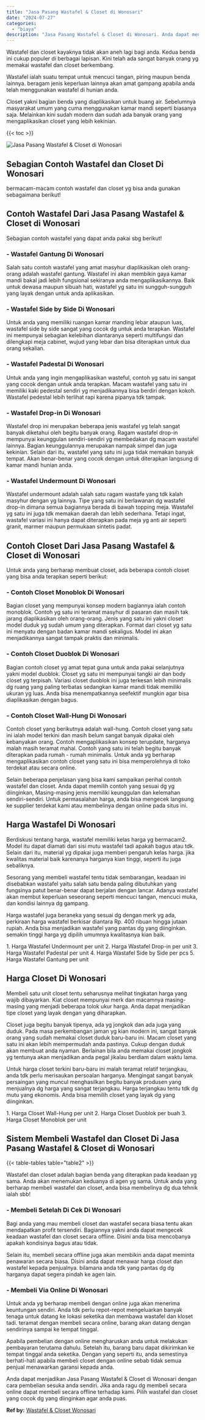 ```yaml
---
title: "Jasa Pasang Wastafel & Closet di Wonosari"
date: "2024-07-27"
categories: 
  - "biaya"
description: "Jasa Pasang Wastafel & Closet di Wonosari. Anda dapat menjadikan Jasa Pasang Wastafel & Closet di Wonosari dengan cara pembelian sesuka anda sendiri. Jika an..."
---
```


Wastafel dan closet kayaknya tidak akan aneh lagi bagi anda. Kedua benda ini cukup populer di berbagai lapisan. Kini telah ada sangat banyak orang yg memakai wastafel dan closet berkembang.

Wastafel ialah suatu tempat untuk mencuci tangan, piring maupun benda lainnya. beragam jenis keperluan lainnya akan amat gampang apabila anda telah menggunakan wastafel di hunian anda.

Closet yakni bagian benda yang diaplikasikan untuk buang air. Sebelumnya masyarakat umum yang cuma menggunakan kamar mandi seperti biasanya saja. Melainkan kini sudah modern dan sudah ada banyak orang yang mengaplikasikan closet yang lebih kekinian.

{{< toc >}}

![Jasa Pasang Wastafel & Closet di Wonosari](/images/wastafel-closet-murah35.png)

## Sebagian Contoh Wastafel dan Closet Di Wonosari

bermacam-macam contoh wastafel dan closet yg bisa anda gunakan sebagaimana berikut!

## Contoh Wastafel Dari Jasa Pasang Wastafel & Closet di Wonosari

Sebagian contoh wastafel yang dapat anda pakai sbg berikut!

### \- Wastafel Gantung Di Wonosari

Salah satu contoh wastafel yang amat masyhur diaplikasikan oleh orang-orang adalah wastafel gantung. Wastafel ini akan membikin gaya kamar mandi bakal jadi lebih fungsional sekiranya anda mengaplikasikannya. Baik untuk dewasa maupun sibuah hati, wastafel yg satu ini sungguh-sungguh yang layak dengan untuk anda aplikasikan.

### \- Wastafel Side by Side Di Wonosari

Untuk anda yang memiliki ruangan kamar manding lebar ataupun luas, wastafel side by side sangat yang cocok dg untuk anda terapkan. Wastafel ini mempunyai sebagian kelebihan diantaranya seperti multifungsi dan dilengkapi meja cabinet, wujud yang lebar dan bisa diterapkan untuk dua orang sekalian.

### \- Wastafel Padestal Di Wonosari

Untuk anda yang ingin mengaplikasikan wasteful, contoh yg satu ini sangat yang cocok dengan untuk anda terapkan. Macam wastafel yang satu ini memiliki kaki pedestal sendiri yg menjadikannya bisa berdiri dengan kokoh. Wastafel pedestal lebih terlihat rapi karena pipanya tdk tampak.

### \- Wastafel Drop-in Di Wonosari

Wastafel drop ini merupakan beberapa jenis wastafel yg telah sangat banyak diketahui oleh begitu banyak orang. Ragam wastafel drop-in mempunyai keunggulan sendiri-sendiri yg membedakan dg macam wastafel lainnya. Bagian keunggulannya merupakan nampak simpel dan juga kekinian. Selain dari itu, wastafel yang satu ini juga tidak memakan banyak tempat. Akan benar-benar yang cocok dengan untuk diterapkan langsung di kamar mandi hunian anda.

### \- Wastafel Undermount Di Wonosari

Wastafel undermount adalah salah satu ragam wastafe yang tdk kalah masyhur dengan yg lainnya. Tipe yang satu ini berlawanan dg wastafel drop-in dimana semua bagiannya berada di bawah topping meja. Wastafel yg satu ini juga tdk memakan daerah dan lebih sederhana. Tetapi ingat, wastafel variasi ini hanya dapat diterapkan pada meja yg anti air seperti granit, marmer maupun permukaan sintetis padat.

## Contoh Closet Dari Jasa Pasang Wastafel & Closet di Wonosari

Untuk anda yang berharap membuat closet, ada beberapa contoh closet yang bisa anda terapkan seperti berikut:

### \- Contoh Closet Monoblok Di Wonosari

Bagian closet yang mempunyai konsep modern bagiannya ialah contoh monoblok. Contoh yg satu ini teramat masyhur di pasaran dan masih tak jarang diaplikasikan oleh orang-orang. Jenis yang satu ini yakni closet model duduk yg sudah umum yang diterapkan. Format dari closet yg satu ini menyatu dengan badan kamar mandi sekaligus. Model ini akan menjadikannya sangat tampak praktis dan minimalis.

### \- Contoh Closet Duoblok Di Wonosari

Bagian contoh closet yg amat tepat guna untuk anda pakai selanjutnya yakni model duoblok. Closet yg satu ini mempunyai tangki air dan body closet yg terpisah. Variasi closet duoblok ini juga terkesan lebih minimalis dg ruang yang paling terbatas sedangkan kamar mandi tidak memiliki ukuran yg luas. Anda bisa menempatkannya seefektif mungkin agar bisa diaplikasikan dengan bagus.

### \- Contoh Closet Wall-Hung Di Wonosari

Contoh closet yang berikutnya adalah wall-hung. Contoh closet yang satu ini ialah model terkini dan masih belum sangat banyak dipakai oleh kebanyakan orang. Contoh mengaplikasikan konsep terupdate, harganya malah masih teramat mahal. Contoh yang satu ini telah begitu banyak diterapkan pada rumah - rumah minimalis. Untuk anda yg berharap mengaplikasikan contoh closet yang satu ini bisa memperolehnya di toko terdekat atau secara online.

Selain beberapa penjelasan yang bisa kami sampaikan perihal contoh wastafel dan closet. Anda dapat memilih contoh yang sesuai dg yg diinginkan, Masing-masing jenis memiliki keunggulan dan kelemahan sendiri-sendiri. Untuk permasalahan harga, anda bisa mengecek langsung ke supplier terdekat kami atau membelinya dengan online pada situs ini.

## Harga Wastafel Di Wonosari

Berdiskusi tentang harga, wastafel memiliki kelas harga yg bermacam2. Model itu dapat diamati dari sisi mutu wastafel tadi apakah bagus atau tdk. Selain dari itu, material yg dipakai juga memberi pengaruh kelas harga. jika kwalitas material baik karenanya harganya kian tinggi, seperti itu juga sebaliknya.

Sesorang yang membeli wastafel tentu tidak sembarangan, keadaan ini disebabkan wastafel yaitu salah satu benda paling dibutuhkan yang fungsinya patut benar-benar dapat berjalan dengan lancar. Adanya wastafel akan membut keperluan seseorang seperti mencuci tangan, mencuci muka, dan kondisi lainnya dg gampang.

Harga wastafel juga beraneka yang sesuai dg dengan merk yg ada, perkiraan harga wastafel berkisar diantara Rp. 400 ribuan hingga jutaan rupiah. Anda bisa menjadikan wastafel yang pantas dg yang diinginkan. semakin tinggi harga yg dipilih umumnya kwalitasnya kian baik.

1\. Harga Wastafel Undermount per unit 2. Harga Wastafel Drop-in per unit 3. Harga Wastafel Padestal per unit 4. Harga Wastafel Side by Side per pcs 5. Harga Wastafel Gantung per unit

## Harga Closet Di Wonosari

Membeli satu unit closet tentu seharusnya melihat tingkatan harga yang wajib dibayarkan. Kiat closet mempunyai merk dan macamnya masing-masing yang menjadi beberapa tolok ukur harga. Anda dapat menjadikan tipe closet yang layak dengan yang diharapkan.

Closet juga begitu banyak tipenya, ada yg jongkok dan ada juga yang duduk. Pada masa perkembangan jaman yg kian modern ini, sangat banyak orang yang sudah memakai closet duduk baru-baru ini. Macam closet yang satu ini akan lebih mempermudah anda pastinya. Cukup dengan duduk akan membuat anda nyaman. Berlainan bila anda memakai closet jongkok yg tentunya akan menjadikan anda pegal jikalau berdiam dalam waktu lama.

Untuk harga closet terkini baru-baru ini malah teramat relatif terjangkau, anda tdk perlu merisaukan persoalan harganya. Mengingat sangat banyak persaingan yang muncul menghasilkan begitu banyak produsen yang menjualnya dg harga yang sangat terjangkau. Harga terjangkau tentu tdk dg mutu yang ekonomis. Anda bisa memilih closet yang layak dg yang diinginkan.

1\. Harga Closet Wall-Hung per unit 2. Harga Closet Duoblok per buah 3. Harga Closet Monoblok per unit

## Sistem Membeli Wastafel dan Closet Di Jasa Pasang Wastafel & Closet di Wonosari

{{< table-tables table="table2" >}}

Wastafel dan closet adalah bagian benda yang diterapkan pada keadaan yg sama. Anda akan menemukan keduanya di agen yg sama. Untuk anda yang berharap membeli wastafel dan closet, anda bisa membelinya dg dua tehnik ialah sbb!

### \- Membeli Setelah Di Cek Di Wonosari

Bagi anda yang mau membeli closet dan wastafel secara biasa tentu akan mendapatkan profit tersendiri. Bagiannya yakni anda dapat mengecek keadaan wastafel dan closet secara offline. Disini anda bisa mencobanya apakah kondisinya bagus atau tidak.

Selain itu, membeli secara offline juga akan membikin anda dapat meminta penawaran secara biasa. Disini anda dapat menawar harga closet dan wastafel kepada penjualnya. bilamana anda tdk yang pantas dg dg harganya dapat segera pindah ke agen lain.

### \- Membeli Via Online Di Wonosari

Untuk anda yg berharap membeli dengan online juga akan menerima keuntungan sendiri. Anda tdk perlu repot-repot mengeluarkan banyak tenaga untuk datang ke lokasi seketika dan membawa wastafel dan kloset tadi. teramat dengan membeli secara online, barang akan datang dengan sendirinya sampai ke tempat tinggal.

Apabila pembelian dengan online mengharuskan anda untuk melakukan pembayaran terutama dahulu. Setelah itu, barang baru dapat dikirimkan ke tempat tinggal anda seketika. Dengan yang seperti itu, anda semestinya berhati-hati apabila membeli closet dengan online sebab tidak semua penjual menawarkan garansi kepada anda.

Anda dapat menjadikan Jasa Pasang Wastafel & Closet di Wonosari dengan cara pembelian sesuka anda sendiri. Jika anda ragu dg membeli secara online dapat membeli secara offline terhadap kami. Pilih wastafel dan closet yang cocok dg yang diinginkan agar anda puas.

**Ref by:** [Wastafel & Closet Wonosari](https://id.wikipedia.org/wiki/Wastafel)
